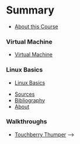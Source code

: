 # Summary

* [About this Course](README.md)

### Virtual Machine
* [Virtual Machine](virtual_machine/readme.md)
<!-- * [Summary](virtual_machine/summary.md) -->
<!-- * [Quiz](virtual_machine/quiz.md) -->
<!-- * [Exercises](virtual_machine/exercises.md) -->

### Linux Basics
* [Linux Basics](linux_basics/readme.md)
<!-- * [Summary](linux_basics/summary.md) -->
<!-- * [Quiz](linux_basics/quiz.md) -->
<!-- * [Exercises](linux_basics/exercises.md) -->





<!-- # Summary

* [Introduction](README.md)
* [Virtual Machine](virtual_machine.md) -->
<!-- * [Linux Basics](linux_basics.md)
* [Rpi Operating System](rpi_operating_system.md)
* [Connecting to the RPi](connecting_to_the_rpi.md)
* [Basic Shell Scripting](basic_shell_scripting.md)
* [Compiling and Makefiles](compiling_makefiles.md)
<!-- * [The Linux Kernel](the_linux_kernel.md) -->
<!-- * [Loadable Kernel Modules](loadable_kernel_modules.md) -->
* [Sources](sources.md)
* [Bibliography](bibliography.md)
* [About](about.md)

### Walkthroughs

* [Touchberry Thumper](walkthroughs/touchberry_thumper.md)  -->

